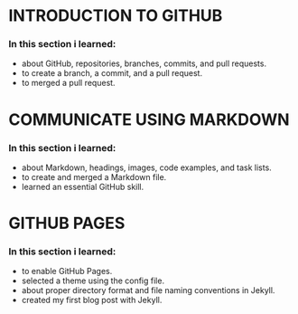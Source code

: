 # INTRODUCTION TO GITHUB
### In this section i learned: 
- about GitHub, repositories, branches, commits, and pull requests.
- to create a branch, a commit, and a pull request.
- to merged a pull request.

# COMMUNICATE USING MARKDOWN
### In this section i learned: 
- about Markdown, headings, images, code examples, and task lists.
- to create and merged a Markdown file.
- learned an essential GitHub skill.

# GITHUB PAGES
### In this section i learned: 
- to enable GitHub Pages.
- selected a theme using the config file.
- about proper directory format and file naming conventions in Jekyll.
- created my first blog post with Jekyll.
